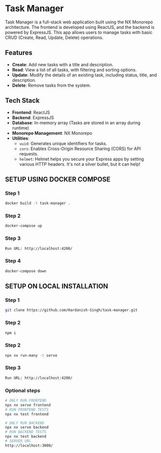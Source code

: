 # Task Manager

Task Manager is a full-stack web application built using the NX Monorepo architecture. The frontend is developed using ReactJS, and the backend is powered by ExpressJS. This app allows users to manage tasks with basic CRUD (Create, Read, Update, Delete) operations.

## Features

- **Create**: Add new tasks with a title and description.
- **Read**: View a list of all tasks, with filtering and sorting options.
- **Update**: Modify the details of an existing task, including status, title, and description.
- **Delete**: Remove tasks from the system.

## Tech Stack

- **Frontend**: ReactJS
- **Backend**: ExpressJS
- **Database**: In-memory array (Tasks are stored in an array during runtime)
- **Monorepo Management**: NX Monorepo
- **Utilities**:
  - `uuid`: Generates unique identifiers for tasks.
  - `cors`: Enables Cross-Origin Resource Sharing (CORS) for API requests.
  - `helmet`: Helmet helps you secure your Express apps by setting various HTTP headers. It's not a silver bullet, but it can help!

## SETUP USING DOCKER COMPOSE

### Step 1

```sh
docker build -t task-manager .
```

### Step 2

```sh
docker-compose up
```

### Step 3

```sh
Run URL: http://localhost:4200/
```

### Step 4

```sh
docker-compose down
```

## SETUP ON LOCAL INSTALLATION

### Step 1
```sh
git clone https://github.com/Hardanish-Singh/task-manager.git
```

### Step 2

```sh
npm i
```

### Step 2

```sh
npx nx run-many -t serve
```

### Step 3

```sh
Run URL: http://localhost:4200/
```

### Optional steps

```sh
# ONLY RUN FRONTEND
npx nx serve frontend
# RUN FRONTEND TESTS
npx nx test frontend

# ONLY RUN BACKEND
npx nx serve backend
# RUN BACKEND TESTS
npx nx test backend
# SERVER URL
http://localhost:3000/
```

